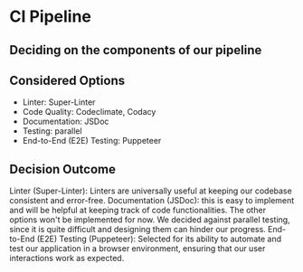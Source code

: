 # CI Pipeline

## Deciding on the components of our pipeline

## Considered Options

* Linter: Super-Linter
* Code Quality: Codeclimate, Codacy
* Documentation: JSDoc
* Testing: parallel
* End-to-End (E2E) Testing: Puppeteer


## Decision Outcome

Linter (Super-Linter): Linters are universally useful at keeping our codebase consistent and error-free.
Documentation (JSDoc): this is easy to implement and will be helpful at keeping track of code functionalities.
The other options won't be implemented for now.
We decided against parallel testing, since it is quite difficult and designing them can hinder our progress.
End-to-End (E2E) Testing (Puppeteer): Selected for its ability to automate and test our application in a browser environment, ensuring that our user interactions work as expected.